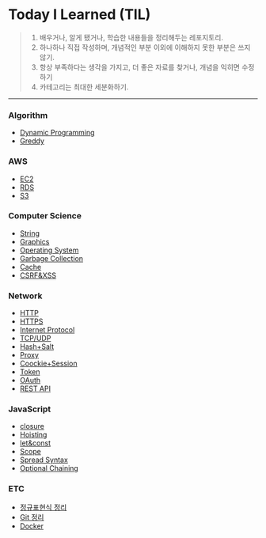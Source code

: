 # Today I Learned (TIL)

> 1. 배우거나, 알게 됐거나, 학습한 내용들을 정리해두는 레포지토리.
> 2. 하나하나 직접 작성하며, 개념적인 부분 이외에 이해하지 못한 부분은 쓰지 않기.
> 3. 항상 부족하다는 생각을 가지고, 더 좋은 자료를 찾거나, 개념을 익히면 수정하기
> 4. 카테고리는 최대한 세분화하기.

---

### Algorithm

- [Dynamic Programming](https://github.com/Soujiro-a/TIL/blob/main/Algorithm/Dynamic%20Programming.md)
- [Greddy](https://github.com/Soujiro-a/TIL/blob/main/Algorithm/Greddy.md)

### AWS

- [EC2](https://github.com/Soujiro-a/TIL/blob/main/AWS/EC2.md)
- [RDS](https://github.com/Soujiro-a/TIL/blob/main/AWS/RDS.md)
- [S3](https://github.com/Soujiro-a/TIL/blob/main/AWS/S3.md)

### Computer Science

- [String](https://github.com/Soujiro-a/TIL/blob/main/Conputer%20Science/String.md)
- [Graphics](https://github.com/Soujiro-a/TIL/blob/main/Conputer%20Science/Graphics.md)
- [Operating System](https://github.com/Soujiro-a/TIL/blob/main/Conputer%20Science/Operating%20System.md)
- [Garbage Collection](https://github.com/Soujiro-a/TIL/blob/main/Conputer%20Science/Garbage%20Collection.md)
- [Cache](https://github.com/Soujiro-a/TIL/blob/main/Conputer%20Science/Cache.md)
- [CSRF&XSS](https://github.com/Soujiro-a/TIL/blob/main/Computer%20Science/CSRF%26XSS.md)

### Network

- [HTTP](https://github.com/Soujiro-a/TIL/blob/main/Network/HTTP.md)
- [HTTPS](https://github.com/Soujiro-a/TIL/blob/main/Network/HTTPS.md)
- [Internet Protocol](https://github.com/Soujiro-a/TIL/blob/main/Network/Internet%20Protocol.md)
- [TCP/UDP](https://github.com/Soujiro-a/TIL/blob/main/Network/TCP%2BUDP.md)
- [Hash+Salt](https://github.com/Soujiro-a/TIL/blob/main/Network/Hashing%2BSalt.md)
- [Proxy](https://github.com/Soujiro-a/TIL/blob/main/Network/Proxy.md)
- [Coockie+Session](https://github.com/Soujiro-a/TIL/blob/main/Network/Cookie%2BSession.md)
- [Token](https://github.com/Soujiro-a/TIL/blob/main/Network/Token.md)
- [OAuth](https://github.com/Soujiro-a/TIL/blob/main/Network/OAuth.md)
- [REST API](https://github.com/Soujiro-a/TIL/blob/main/Network/RESTAPI.md)

### JavaScript

- [closure](https://github.com/Soujiro-a/TIL/blob/main/JavaScript/closure.md)
- [Hoisting](https://github.com/Soujiro-a/TIL/blob/main/JavaScript/Hoisting.md)
- [let&const](https://github.com/Soujiro-a/TIL/blob/main/JavaScript/letconst.md)
- [Scope](https://github.com/Soujiro-a/TIL/blob/main/JavaScript/scope.md)
- [Spread Syntax](https://github.com/Soujiro-a/TIL/blob/main/JavaScript/SpreadSyntax.md)
- [Optional Chaining](https://github.com/Soujiro-a/TIL/blob/main/JavaScript/OptionalChaining.md)

### ETC

- [정규표현식 정리](https://github.com/Soujiro-a/TIL/blob/main/ETC/RegExp.md)
- [Git 정리](https://github.com/Soujiro-a/TIL/blob/main/ETC/Git.md)
- [Docker](https://github.com/Soujiro-a/TIL/blob/main/ETC/Docker.md)
